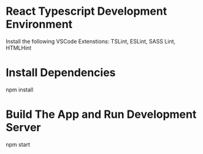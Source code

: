 # React Typescript Development Environment
  Install the following VSCode Extenstions: TSLint, ESLint, SASS Lint, HTMLHint
  

# Install Dependencies
  npm install
  
  
# Build The App and Run Development Server
  npm start
